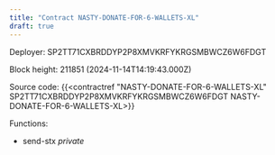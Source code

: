 ```yaml
---
title: "Contract NASTY-DONATE-FOR-6-WALLETS-XL"
draft: true
---
```

Deployer: SP2TT71CXBRDDYP2P8XMVKRFYKRGSMBWCZ6W6FDGT


 



Block height: 211851 (2024-11-14T14:19:43.000Z)

Source code: {{<contractref "NASTY-DONATE-FOR-6-WALLETS-XL" SP2TT71CXBRDDYP2P8XMVKRFYKRGSMBWCZ6W6FDGT NASTY-DONATE-FOR-6-WALLETS-XL>}}

Functions:

* send-stx _private_
